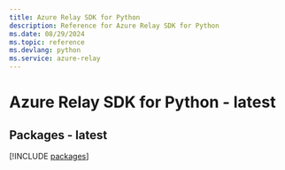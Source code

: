 ```yaml
---
title: Azure Relay SDK for Python
description: Reference for Azure Relay SDK for Python
ms.date: 08/29/2024
ms.topic: reference
ms.devlang: python
ms.service: azure-relay
---
```

# Azure Relay SDK for Python - latest
## Packages - latest
[!INCLUDE [packages](relay-index.md)]